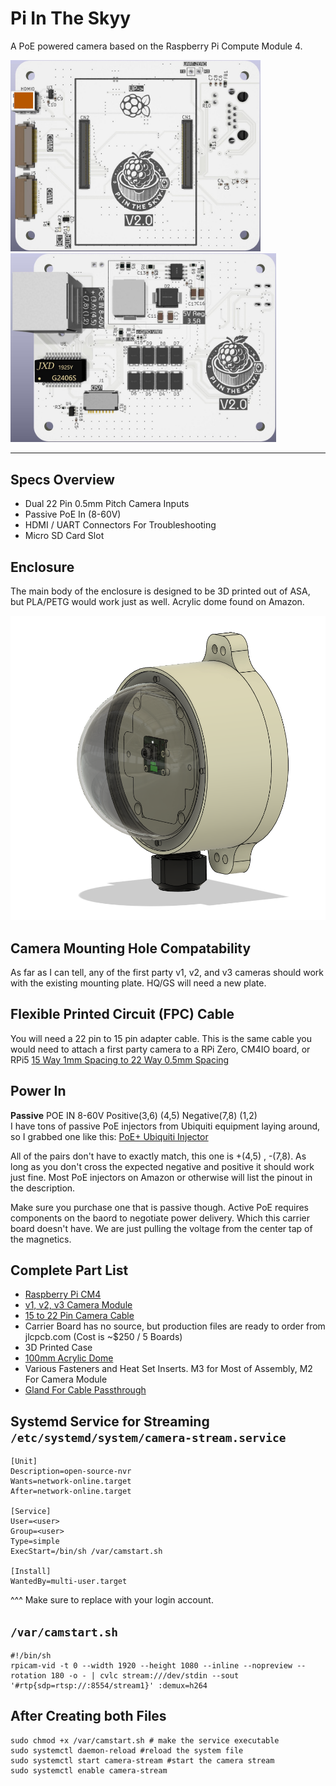 # Pi In The Skyy 

A PoE powered camera based on the Raspberry Pi Compute Module 4.
<br>

<img src="/Assets/PCB-Front.jpg" alt="drawing" width="400"/> <img src="/Assets/PCB-Back.jpg" alt="drawing" width="425"/> 

----

## Specs Overview
- Dual 22 Pin 0.5mm Pitch Camera Inputs
- Passive PoE In (8-60V)
- HDMI / UART Connectors For Troubleshooting
- Micro SD Card Slot


## Enclosure
The main body of the enclosure is designed to be 3D printed out of ASA, but PLA/PETG would work just as well. Acrylic dome found on Amazon.

<img src="/Assets/Housing-3D-View.png" alt="drawing" width="800"/> 


## Camera Mounting Hole Compatability
As far as I can tell, any of the first party v1, v2, and v3 cameras should work with the existing mounting plate. HQ/GS will need a new plate.


## Flexible Printed Circuit (FPC) Cable
You will need a 22 pin to 15 pin adapter cable. This is the same cable you would need to attach a first party camera to a RPi Zero, CM4IO board, or RPi5
[15 Way 1mm Spacing to 22 Way 0.5mm Spacing](https://www.pishop.us/product/camera-cable-for-raspberry-pi-5/)


## Power In
**Passive** POE IN 8-60V        Positive(3,6) (4,5)  Negative(7,8) (1,2) <br>
I have tons of passive PoE injectors from Ubiquiti equipment laying around, so I grabbed one like this:
[PoE+ Ubiquiti Injector](https://www.bhphotovideo.com/c/product/1737953-REG/ubiquiti_networks_u_poe_at_802_3at_supported_poe_injector.html/?ap=y&ap=y&smp=y&smp=y&lsft=BI%3A5451&gad_source=1&gclid=Cj0KCQjwwuG1BhCnARIsAFWBUC2Srk6iD-r-BquvTg5gMVnUvmvvXXQUebGMEcndWcXucgtnzZV4jrsaAs08EALw_wcB)

All of the pairs don't have to exactly match, this one is +(4,5) , -(7,8). As long as you don't cross the expected negative and positive it should work just fine. Most PoE injectors on Amazon or otherwise will list the pinout in the description. 


Make sure you purchase one that is passive though. 
Active PoE requires components on the baord to negotiate power delivery. Which this carrier board doesn't have. We are just pulling the voltage from the center tap of the magnetics.



## Complete Part List
- [Raspberry Pi CM4](https://rpilocator.com/?cat=CM4)
- [v1, v2, v3 Camera Module](https://www.pishop.us/product/raspberry-pi-camera-module-3-wide/)
- [15 to 22 Pin Camera Cable](https://www.pishop.us/product/camera-cable-for-raspberry-pi-5/)
- Carrier Board has no source, but production files are ready to order from jlcpcb.com (Cost is ~$250 / 5 Boards)
- 3D Printed Case
- [100mm Acrylic Dome](https://www.amazon.com/dp/B07L6GLTNP?psc=1&ref=product_details)
- Various Fasteners and Heat Set Inserts. M3 for Most of Assembly, M2 For Camera Module
- [Gland For Cable Passthrough](https://www.mcmaster.com/5302N121/)


## Systemd Service for Streaming `/etc/systemd/system/camera-stream.service`
```
[Unit]
Description=open-source-nvr
Wants=network-online.target
After=network-online.target

[Service]
User=<user>
Group=<user>
Type=simple
ExecStart=/bin/sh /var/camstart.sh

[Install]
WantedBy=multi-user.target
```
^^^ Make sure to replace <user> with your login account.

## `/var/camstart.sh`
```
#!/bin/sh
rpicam-vid -t 0 --width 1920 --height 1080 --inline --nopreview --rotation 180 -o - | cvlc stream:///dev/stdin --sout '#rtp{sdp=rtsp://:8554/stream1}' :demux=h264

```


## After Creating both Files
```
sudo chmod +x /var/camstart.sh # make the service executable
sudo systemctl daemon-reload #reload the system file
sudo systemctl start camera-stream #start the camera stream
sudo systemctl enable camera-stream
```
